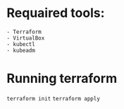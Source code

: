 # Requaired tools:
    - Terraform
    - VirtualBox
    - kubectl
    - kubeadm

# Running terraform
`terraform init`
`terraform apply`